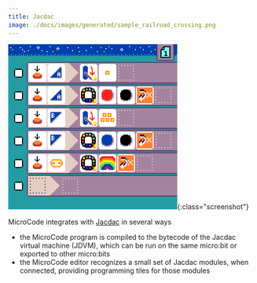 ```yaml
---
title: Jacdac
image: ./docs/images/generated/sample_railroad_crossing.png
---
```


![Smiley Button MicroCode program](./images/generated/sample_railroad_crossing.png){:class="screenshot"}

MicroCode integrates with [Jacdac](https://aka.ms.jacdac) in several ways

-   the MicroCode program is compiled to the bytecode of the Jacdac virtual machine (JDVM), which can be run on the same micro:bit or exported to other micro:bits
-   the MicroCode editor recognizes a small set of Jacdac modules, when connected, providing programming tiles for those modules
